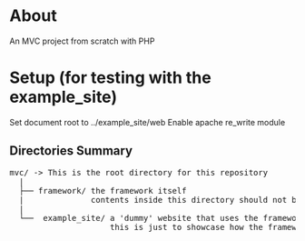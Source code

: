 # About
An MVC project from scratch with PHP

# Setup (for testing with the example_site)
Set document root to ../example_site/web
Enable apache re_write module

## Directories Summary
<pre>
mvc/ -> This is the root directory for this repository
  |
  ├── framework/ the framework itself
  |              contents inside this directory should not be accessable from the web
  |
  └──  example_site/ a 'dummy' website that uses the framework
                     this is just to showcase how the framework is meant to be used
</pre>
